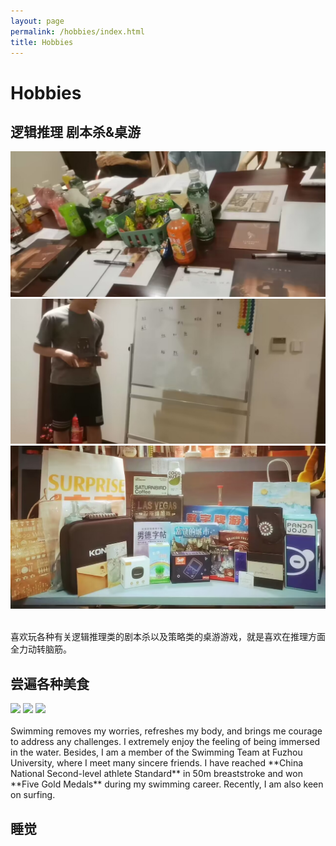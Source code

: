 ```yaml
---
layout: page
permalink: /hobbies/index.html
title: Hobbies
---
```

# Hobbies

## 逻辑推理 剧本杀&桌游

<div class="third">
<img src="/images/1.JPG">
<img src="/images/3.JPG">
<img src="/images/2.JPG">
</div>

<br>喜欢玩各种有关逻辑推理类的剧本杀以及策略类的桌游游戏，就是喜欢在推理方面全力动转脑筋。



## 尝遍各种美食

<div class="third">
<img src="/images/swimming2.JPG">
<img src="/images/swimming.JPG">
<img src="/images/surfing1.JPG">
</div>
<br>Swimming removes my worries, refreshes my body, and brings me courage to address any challenges. I extremely enjoy the feeling of being immersed in the water. Besides, I am a member of the Swimming Team at Fuzhou University, where I meet many sincere friends. I have reached **China National Second-level athlete Standard** in 50m breaststroke and won **Five Gold Medals** during my swimming career. Recently, I am also keen on surfing.

## 睡觉



